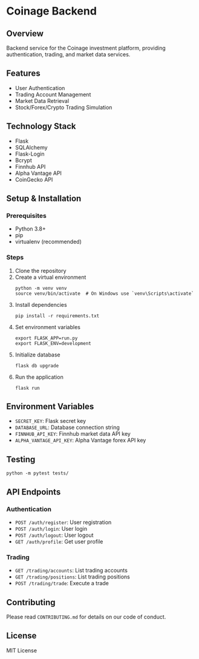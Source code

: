 # Coinage Backend

## Overview
Backend service for the Coinage investment platform, providing authentication, trading, and market data services.

## Features
- User Authentication
- Trading Account Management
- Market Data Retrieval
- Stock/Forex/Crypto Trading Simulation

## Technology Stack
- Flask
- SQLAlchemy
- Flask-Login
- Bcrypt
- Finnhub API
- Alpha Vantage API
- CoinGecko API

## Setup & Installation

### Prerequisites
- Python 3.8+
- pip
- virtualenv (recommended)

### Steps
1. Clone the repository
2. Create a virtual environment
   ```
   python -m venv venv
   source venv/bin/activate  # On Windows use `venv\Scripts\activate`
   ```
3. Install dependencies
   ```
   pip install -r requirements.txt
   ```
4. Set environment variables
   ```
   export FLASK_APP=run.py
   export FLASK_ENV=development
   ```
5. Initialize database
   ```
   flask db upgrade
   ```
6. Run the application
   ```
   flask run
   ```

## Environment Variables
- `SECRET_KEY`: Flask secret key
- `DATABASE_URL`: Database connection string
- `FINNHUB_API_KEY`: Finnhub market data API key
- `ALPHA_VANTAGE_API_KEY`: Alpha Vantage forex API key

## Testing
```
python -m pytest tests/
```

## API Endpoints

### Authentication
- `POST /auth/register`: User registration
- `POST /auth/login`: User login
- `POST /auth/logout`: User logout
- `GET /auth/profile`: Get user profile

### Trading
- `GET /trading/accounts`: List trading accounts
- `GET /trading/positions`: List trading positions
- `POST /trading/trade`: Execute a trade

## Contributing
Please read `CONTRIBUTING.md` for details on our code of conduct.

## License
MIT License
